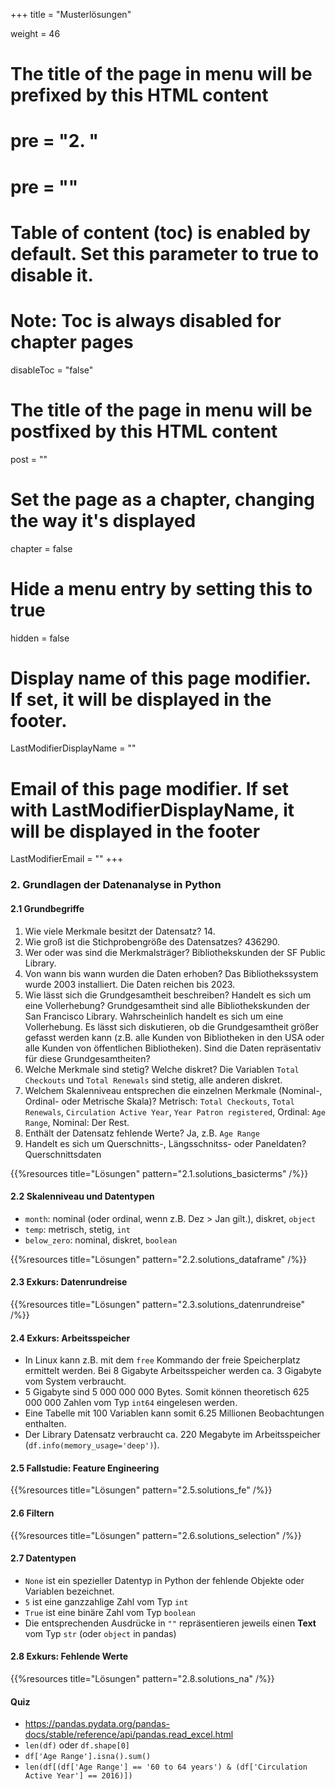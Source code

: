 +++
title = "Musterlösungen"

weight = 46
# The title of the page in menu will be prefixed by this HTML content
# pre = "<b>2. </b>"
# pre = "<i class='fab fa-github'></i>"
# Table of content (toc) is enabled by default. Set this parameter to true to disable it.
# Note: Toc is always disabled for chapter pages
disableToc = "false"

# The title of the page in menu will be postfixed by this HTML content
post = ""
# Set the page as a chapter, changing the way it's displayed
chapter = false
# Hide a menu entry by setting this to true
hidden = false
# Display name of this page modifier. If set, it will be displayed in the footer.
LastModifierDisplayName = ""
# Email of this page modifier. If set with LastModifierDisplayName, it will be displayed in the footer
LastModifierEmail = ""
+++

### 2. Grundlagen der Datenanalyse in Python

#### 2.1 Grundbegriffe 

1. Wie viele Merkmale besitzt der Datensatz? 14.
2. Wie groß ist die Stichprobengröße des Datensatzes? 436290.
3. Wer oder was sind die Merkmalsträger? Bibliothekskunden der SF Public Library.
4. Von wann bis wann wurden die Daten erhoben? Das Bibliothekssystem wurde 2003 installiert. Die Daten reichen bis 2023.
5. Wie lässt sich die Grundgesamtheit beschreiben? Handelt es sich um eine Vollerhebung? Grundgesamtheit sind alle Bibliothekskunden der San Francisco Library. Wahrscheinlich handelt es sich um eine Vollerhebung. Es lässt sich diskutieren, ob die Grundgesamtheit größer gefasst werden kann (z.B. alle Kunden von Bibliotheken in den USA oder alle Kunden von öffentlichen Bibliotheken). Sind die Daten repräsentativ für diese Grundgesamtheiten?
6. Welche Merkmale sind stetig? Welche diskret? Die Variablen `Total Checkouts` und `Total Renewals` sind stetig, alle anderen diskret.
7. Welchem Skalenniveau entsprechen die einzelnen Merkmale (Nominal-, Ordinal- oder Metrische Skala)? Metrisch: `Total Checkouts`, `Total Renewals`, `Circulation Active Year`, `Year Patron registered`, Ordinal: `Age Range`, Nominal: Der Rest.
8. Enthält der Datensatz fehlende Werte? Ja, z.B. `Age Range`
9. Handelt es sich um Querschnitts-, Längsschnitss- oder Paneldaten? Querschnittsdaten

{{%resources title="Lösungen" pattern="2.1.solutions_basicterms" /%}}


#### 2.2 Skalenniveau und Datentypen

- `month`: nominal (oder ordinal, wenn z.B. Dez > Jan gilt.), diskret, `object`
- `temp`: metrisch, stetig, `int`
- `below_zero`: nominal, diskret, `boolean`

{{%resources title="Lösungen" pattern="2.2.solutions_dataframe" /%}}


#### 2.3 Exkurs: Datenrundreise

{{%resources title="Lösungen" pattern="2.3.solutions_datenrundreise" /%}}

#### 2.4 Exkurs: Arbeitsspeicher

- In Linux kann z.B. mit dem `free` Kommando der freie Speicherplatz ermittelt werden. Bei 8 Gigabyte Arbeitsspeicher werden ca. 3 Gigabyte vom System verbraucht.
- 5 Gigabyte sind 5 000 000 000 Bytes. Somit können theoretisch 625 000 000 Zahlen vom Typ `int64` eingelesen werden.
- Eine Tabelle mit 100 Variablen kann somit 6.25 Millionen Beobachtungen enthalten.
- Der Library Datensatz verbraucht ca. 220 Megabyte im Arbeitsspeicher (`df.info(memory_usage='deep')`).

#### 2.5 Fallstudie: Feature Engineering

{{%resources title="Lösungen" pattern="2.5.solutions_fe" /%}}


#### 2.6 Filtern

{{%resources title="Lösungen" pattern="2.6.solutions_selection" /%}}

#### 2.7 Datentypen

- `None` ist ein spezieller Datentyp in Python der fehlende Objekte oder Variablen bezeichnet.
-  `5` ist eine ganzzahlige Zahl vom Typ `int`
- `True` ist eine binäre Zahl vom Typ `boolean`
- Die entsprechenden Ausdrücke in `""` repräsentieren jeweils einen **Text** vom Typ `str` (oder `object` in pandas)

#### 2.8 Exkurs: Fehlende Werte

{{%resources title="Lösungen" pattern="2.8.solutions_na" /%}}

#### Quiz

- https://pandas.pydata.org/pandas-docs/stable/reference/api/pandas.read_excel.html
- `len(df)` oder `df.shape[0]`
- `df['Age Range'].isna().sum()`
- `len(df[(df['Age Range'] == '60 to 64 years') & (df['Circulation Active Year'] == 2016)])`
